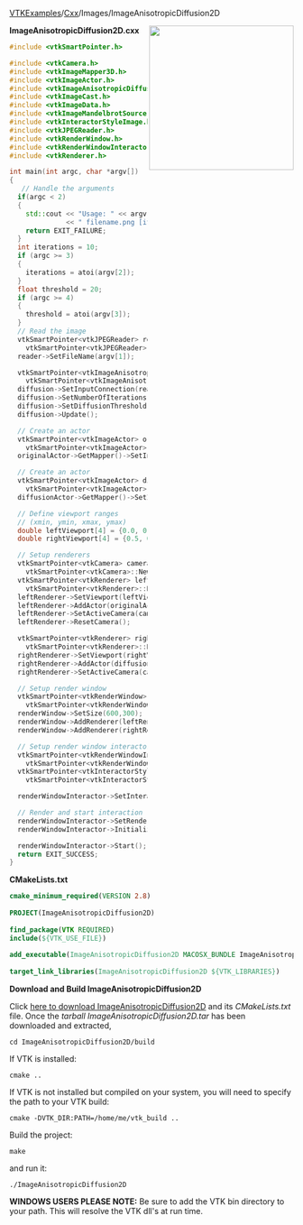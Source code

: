 [VTKExamples](/index/)/[Cxx](/Cxx)/Images/ImageAnisotropicDiffusion2D

<img align="right" src="https://github.com/lorensen/VTKExamples/blob/gh-pages/Testing/Baseline/Images/TestImageAnisotropicDiffusion2D.png?raw=true" width="256" />

**ImageAnisotropicDiffusion2D.cxx**
```c++
#include <vtkSmartPointer.h>

#include <vtkCamera.h>
#include <vtkImageMapper3D.h>
#include <vtkImageActor.h>
#include <vtkImageAnisotropicDiffusion2D.h>
#include <vtkImageCast.h>
#include <vtkImageData.h>
#include <vtkImageMandelbrotSource.h>
#include <vtkInteractorStyleImage.h>
#include <vtkJPEGReader.h>
#include <vtkRenderWindow.h>
#include <vtkRenderWindowInteractor.h>
#include <vtkRenderer.h>

int main(int argc, char *argv[])
{
   // Handle the arguments
  if(argc < 2)
  {
    std::cout << "Usage: " << argv[0]
              << " filename.png [iterations(10)] [threshold(20)]" << std::endl;
    return EXIT_FAILURE;
  }
  int iterations = 10;
  if (argc >= 3)
  {
    iterations = atoi(argv[2]);
  }
  float threshold = 20;
  if (argc >= 4)
  {
    threshold = atoi(argv[3]);
  }
  // Read the image
  vtkSmartPointer<vtkJPEGReader> reader =
    vtkSmartPointer<vtkJPEGReader>::New();
  reader->SetFileName(argv[1]);

  vtkSmartPointer<vtkImageAnisotropicDiffusion2D> diffusion =
    vtkSmartPointer<vtkImageAnisotropicDiffusion2D>::New();
  diffusion->SetInputConnection(reader->GetOutputPort());
  diffusion->SetNumberOfIterations(iterations);
  diffusion->SetDiffusionThreshold(threshold);
  diffusion->Update();

  // Create an actor
  vtkSmartPointer<vtkImageActor> originalActor =
    vtkSmartPointer<vtkImageActor>::New();
  originalActor->GetMapper()->SetInputConnection(reader->GetOutputPort());

  // Create an actor
  vtkSmartPointer<vtkImageActor> diffusionActor =
    vtkSmartPointer<vtkImageActor>::New();
  diffusionActor->GetMapper()->SetInputConnection(diffusion->GetOutputPort());

  // Define viewport ranges
  // (xmin, ymin, xmax, ymax)
  double leftViewport[4] = {0.0, 0.0, 0.5, 1.0};
  double rightViewport[4] = {0.5, 0.0, 1.0, 1.0};

  // Setup renderers
  vtkSmartPointer<vtkCamera> camera =
    vtkSmartPointer<vtkCamera>::New();
  vtkSmartPointer<vtkRenderer> leftRenderer =
    vtkSmartPointer<vtkRenderer>::New();
  leftRenderer->SetViewport(leftViewport);
  leftRenderer->AddActor(originalActor);
  leftRenderer->SetActiveCamera(camera);
  leftRenderer->ResetCamera();

  vtkSmartPointer<vtkRenderer> rightRenderer =
    vtkSmartPointer<vtkRenderer>::New();
  rightRenderer->SetViewport(rightViewport);
  rightRenderer->AddActor(diffusionActor);
  rightRenderer->SetActiveCamera(camera);

  // Setup render window
  vtkSmartPointer<vtkRenderWindow> renderWindow =
    vtkSmartPointer<vtkRenderWindow>::New();
  renderWindow->SetSize(600,300);
  renderWindow->AddRenderer(leftRenderer);
  renderWindow->AddRenderer(rightRenderer);

  // Setup render window interactor
  vtkSmartPointer<vtkRenderWindowInteractor> renderWindowInteractor =
    vtkSmartPointer<vtkRenderWindowInteractor>::New();
  vtkSmartPointer<vtkInteractorStyleImage> style =
    vtkSmartPointer<vtkInteractorStyleImage>::New();

  renderWindowInteractor->SetInteractorStyle(style);

  // Render and start interaction
  renderWindowInteractor->SetRenderWindow(renderWindow);
  renderWindowInteractor->Initialize();

  renderWindowInteractor->Start();
  return EXIT_SUCCESS;
}
```
**CMakeLists.txt**
```cmake
cmake_minimum_required(VERSION 2.8)
 
PROJECT(ImageAnisotropicDiffusion2D)
 
find_package(VTK REQUIRED)
include(${VTK_USE_FILE})
 
add_executable(ImageAnisotropicDiffusion2D MACOSX_BUNDLE ImageAnisotropicDiffusion2D.cxx)
 
target_link_libraries(ImageAnisotropicDiffusion2D ${VTK_LIBRARIES})
```

**Download and Build ImageAnisotropicDiffusion2D**

Click [here to download ImageAnisotropicDiffusion2D](https://github.com/lorensen/VTKWikiExamplesTarballs/raw/master/ImageAnisotropicDiffusion2D.tar) and its *CMakeLists.txt* file.
Once the *tarball ImageAnisotropicDiffusion2D.tar* has been downloaded and extracted,
```
cd ImageAnisotropicDiffusion2D/build 
```
If VTK is installed:
```
cmake ..
```
If VTK is not installed but compiled on your system, you will need to specify the path to your VTK build:
```
cmake -DVTK_DIR:PATH=/home/me/vtk_build ..
```
Build the project:
```
make
```
and run it:
```
./ImageAnisotropicDiffusion2D
```
**WINDOWS USERS PLEASE NOTE:** Be sure to add the VTK bin directory to your path. This will resolve the VTK dll's at run time.

